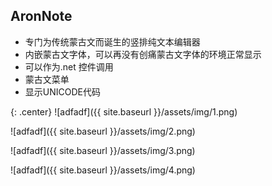 ## AronNote

- 专门为传统蒙古文而诞生的竖排纯文本编辑器
- 内嵌蒙古文字体，可以再没有创痛蒙古文字体的环境正常显示
- 可以作为.net 控件调用
- 蒙古文菜单
- 显示UNICODE代码

{: .center}
![adfadf]({{ site.baseurl }}/assets/img/1.png)

![adfadf]({{ site.baseurl }}/assets/img/2.png)

![adfadf]({{ site.baseurl }}/assets/img/3.png)

![adfadf]({{ site.baseurl }}/assets/img/4.png)
